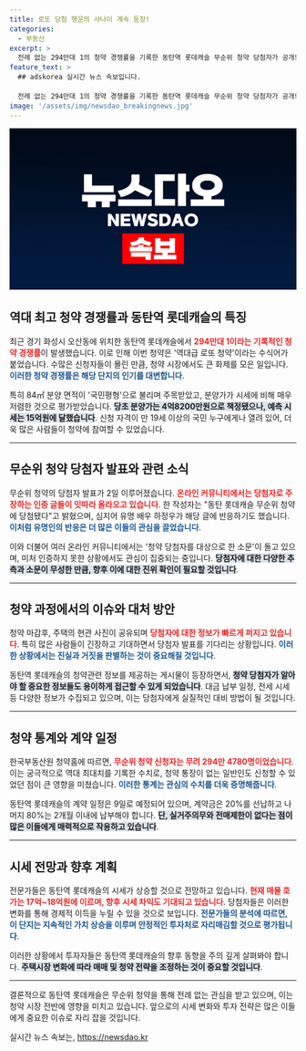 ```yaml
---
title: 로또 당첨 행운의 사나이 계속 등장!
categories:
  - 부동산
excerpt: >
  전례 없는 294만대 1의 청약 경쟁률을 기록한 동탄역 롯데캐슬 무순위 청약 당첨자가 공개되자, 당첨자 인증글이 온라인을 뜨겁게 달구고 있다. 과연 이 행운의 주인공은 누구일까?
feature_text: >
  ## adskorea 실시간 뉴스 속보입니다.

  전례 없는 294만대 1의 청약 경쟁률을 기록한 동탄역 롯데캐슬 무순위 청약 당첨자가 공개되자, 당첨자 인증글이 온라인을 뜨겁게 달구고 있다. 과연 이 행운의 주인공은 누구일까?
image: '/assets/img/newsdao_breakingnews.jpg'
---
```


<p><img src="/assets/img/newsdao_breakingnews.jpg" alt="adskorea 속보" /></p>

<h2 data-ke-size="size26">역대 최고 청약 경쟁률과 동탄역 롯데캐슬의 특징</h2>

<p data-ke-size="size16">최근 경기 화성시 오산동에 위치한 동탄역 롯데캐슬에서 <b><span style="color: #ee2323;">294만대 1이라는 기록적인 청약 경쟁률</span></b>이 발생했습니다. 이로 인해 이번 청약은 '역대급 로또 청약'이라는 수식어가 붙었습니다. 수많은 신청자들이 몰린 만큼, 청약 시장에서도 큰 화제를 모은 일입니다. <b><span style="color: #1a5490;">이러한 청약 경쟁률은 해당 단지의 인기를 대변합니다</span></b>.</p>

<p data-ke-size="size16">특히 84㎡ 분양 면적이 '국민평형'으로 불리며 주목받았고, 분양가가 시세에 비해 매우 저렴한 것으로 평가받았습니다. <b><span style="background-color: #21538527;">당초 분양가는 4억8200만원으로 책정됐으나, 예측 시세는 15억원에 달했습니다</span></b>. 신청 자격이 만 19세 이상의 국민 누구에게나 열려 있어, 더욱 많은 사람들이 청약에 참여할 수 있었습니다.</p>

<hr>

<h2 data-ke-size="size26">무순위 청약 당첨자 발표와 관련 소식</h2>

<p data-ke-size="size16">무순위 청약의 당첨자 발표가 2일 이루어졌습니다. <b><span style="color: #ee2323;">온라인 커뮤니티에서는 당첨자로 주장하는 인증 글들이 잇따라 올라오고 있습니다</span></b>. 한 작성자는 "동탄 롯데캐슬 무순위 청약에 당첨됐다"고 밝혔으며, 심지어 유명 배우 하정우가 해당 글에 반응하기도 했습니다. <b><span style="color: #1a5490;">이처럼 유명인의 반응은 더 많은 이들의 관심을 끌었습니다</span></b>.</p>

<p data-ke-size="size16">이와 더불어 여러 온라인 커뮤니티에서는 '청약 당첨자를 대상으로 한 소문'이 돌고 있으며, 미처 인증하지 못한 상황에서도 관심이 집중되는 중입니다. <b><span style="background-color: #21538527;">당첨자에 대한 다양한 추측과 소문이 무성한 만큼, 향후 이에 대한 진위 확인이 필요할 것입니다</span></b>.</p>

<hr>

<h2 data-ke-size="size26">청약 과정에서의 이슈와 대처 방안</h2>

<p data-ke-size="size16">청약 마감후, 주택의 현관 사진이 공유되며 <b><span style="color: #ee2323;">당첨자에 대한 정보가 빠르게 퍼지고 있습니다</span></b>. 특히 많은 사람들이 긴장하고 기대하면서 당첨자 발표를 기다리는 상황입니다. <b><span style="color: #1a5490;">이러한 상황에서는 진실과 거짓을 판별하는 것이 중요해질 것입니다</span></b>.</p>

<p data-ke-size="size16">동탄역 롯데캐슬의 청약관련 정보를 제공하는 게시물이 등장하면서, <b><span style="background-color: #21538527;">청약 당첨자가 알아야 할 중요한 정보들도 용이하게 접근할 수 있게 되었습니다</span></b>. 대금 납부 일정, 전세 시세 등 다양한 정보가 수집되고 있으며, 이는 당첨자에게 실질적인 대비 방법이 될 것입니다.</p>

<hr>

<h2 data-ke-size="size26">청약 통계와 계약 일정</h2>

<p data-ke-size="size16">한국부동산원 청약홈에 따르면, <b><span style="color: #ee2323;">무순위 청약 신청자는 무려 294만 4780명이었습니다</span></b>. 이는 궁극적으로 역대 최대치를 기록한 수치로, 청약 통장이 없는 일반인도 신청할 수 있었던 점이 큰 영향을 미쳤습니다. <b><span style="color: #1a5490;">이러한 통계는 관심의 수치를 더욱 증명해줍니다</span></b>.</p>

<p data-ke-size="size16">동탄역 롯데캐슬의 계약 일정은 9일로 예정되어 있으며, 계약금은 20%를 선납하고 나머지 80%는 2개월 이내에 납부해야 합니다. <b><span style="background-color: #21538527;">단, 실거주의무와 전매제한이 없다는 점이 많은 이들에게 매력적으로 작용하고 있습니다</span></b>.</p>

<hr>

<h2 data-ke-size="size26">시세 전망과 향후 계획</h2>

<p data-ke-size="size16">전문가들은 동탄역 롯데캐슬의 시세가 상승할 것으로 전망하고 있습니다. <b><span style="color: #ee2323;">현재 매물 호가는 17억~18억원에 이르며, 향후 시세 차익도 기대되고 있습니다</span></b>. 당첨자들은 이러한 변화를 통해 경제적 이득을 누릴 수 있을 것으로 보입니다. <b><span style="color: #1a5490;">전문가들의 분석에 따르면, 이 단지는 지속적인 가치 상승을 이루며 안정적인 투자처로 자리매김할 것으로 평가됩니다</span></b>.</p>

<p data-ke-size="size16">이러한 상황에서 투자자들은 동탄역 롯데캐슬의 향후 동향을 주의 깊게 살펴봐야 합니다. <b><span style="background-color: #21538527;">주택시장 변화에 따라 매매 및 청약 전략을 조정하는 것이 중요할 것입니다</span></b>.</p>

<hr>

<p data-ke-size="size16">결론적으로 동탄역 롯데캐슬은 무순위 청약을 통해 전례 없는 관심을 받고 있으며, 이는 청약 시장 전반에 영향을 미치고 있습니다. 앞으로의 시세 변화와 투자 전략은 많은 이들에게 중요한 이슈로 자리 잡을 것입니다.</p>
실시간 뉴스 속보는, <a href="https://newsdao.kr" rel="dofollow">https://newsdao.kr</a>



